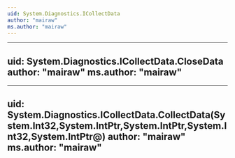```yaml
---
uid: System.Diagnostics.ICollectData
author: "mairaw"
ms.author: "mairaw"
---
```


---
uid: System.Diagnostics.ICollectData.CloseData
author: "mairaw"
ms.author: "mairaw"
---

---
uid: System.Diagnostics.ICollectData.CollectData(System.Int32,System.IntPtr,System.IntPtr,System.Int32,System.IntPtr@)
author: "mairaw"
ms.author: "mairaw"
---
